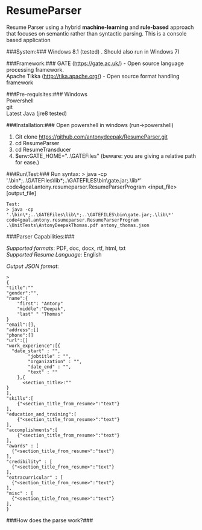 # ResumeParser
Resume Parser using a hybrid **machine-learning** and **rule-based** approach that focuses on semantic rather than syntactic parsing. This is a console based application

###System:###
Windows 8.1 (tested) . Should also run in Windows 7)

###Framework:###
GATE (https://gate.ac.uk/) - Open source language processing framework.<br/>
Apache Tikka (http://tika.apache.org/) - Open source format handling framework<br/>

###Pre-requisites:###
Windows<br/>
Powershell<br/>
git<br/>
Latest Java (jre8 tested)<br/>


###Installation:###
Open powershell in windows (run->powershell) <br />
1) Git clone https://github.com/antonydeepak/ResumeParser.git <br />
2) cd ResumeParser <br />
3) cd ResumeTransducer <br />
4) $env:GATE_HOME="..\GATEFiles" (beware: you are giving a relative path for ease.)<br />

###Run\Test:###
	Run syntax:
	> java -cp '.\bin\*;..\GATEFiles\lib\*;..\GATEFILES\bin\gate.jar;.\lib\*' code4goal.antony.resumeparser.ResumeParserProgram <input_file> [output_file]
	
	Test:
	> java -cp '.\bin\*;..\GATEFiles\lib\*;..\GATEFILES\bin\gate.jar;.\lib\*' code4goal.antony.resumeparser.ResumeParserProgram .\UnitTests\AntonyDeepakThomas.pdf antony_thomas.json

###Parser Capabilities:###

  *Supported formats*: PDF, doc, docx, rtf, html, txt<br />
   *Supported Resume Language*: English<br />

   *Output JSON format*:
  
	>	
	{
  	"title":""
  	"gender":"",
  	"name":{
  		"first": "Antony"
  		"middle":"Deepak",
  		"last" " "Thomas"
  	}
  	"email":[],
  	"address":[]
  	"phone":[]
  	"url":[]
  	"work_experience":[{
  	  "date_start" : "",
			"jobtitle" : "",
			"organization" : "",
			"date_end" : "",
			"text" : ""
		},{
		  <section_title>:""
  	}
  	],
  	"skills":[
  		{"<section_title_from_resume>":"text"}
  	],
  	"education_and_training":[
  		{"<section_title_from_resume>":"text"}
  	],
  	"accomplishments":[
  		{"<section_title_from_resume>":"text"}
  	],
  	"awards" : [
  	  {"<section_title_from_resume>":"text"}
  	],
  	"credibility" : [
  	  {"<section_title_from_resume>":"text"}
  	],
  	"extracurricular" : [
  	  {"<section_title_from_resume>":"text"}
  	],
  	"misc" : [
  	  {"<section_title_from_resume>":"text"}
  	],
  	}
  
###How does the parse work?###

